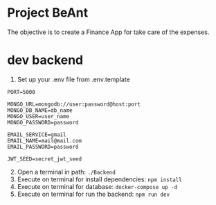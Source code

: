 # Project BeAnt

The objective is to create a Finance App for take care of the expenses.

# dev backend
1. Set up your .env file from .env.template
```
PORT=5000

MONGO_URL=mongodb://user:password@host:port
MONGO_DB_NAME=db_name
MONGO_USER=user_name
MONGO_PASSWORD=password

EMAIL_SERVICE=gmail
EMAIL_NAME=mail@mail.com
EMAIL_PASSWORD=password

JWT_SEED=secret_jwt_seed
```

2. Open a terminal in path: ```./Backend ```
4. Execute on terminal for install dependencies: ```npm install```
3. Execute on terminal for database: ```docker-compose up -d```
5. Execute on terminal for run the backend: ```npm run dev```
